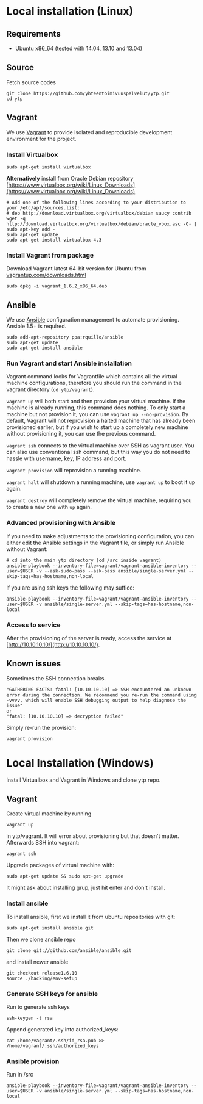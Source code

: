 # Local installation (Linux)


## Requirements

- Ubuntu x86_64 (tested with 14.04, 13.10 and 13.04)


## Source

Fetch source codes

    git clone https://github.com/yhteentoimivuuspalvelut/ytp.git
    cd ytp

## Vagrant

We use [Vagrant](http://www.vagrantup.com) to provide isolated and reproducible development environment for the project.


### Install Virtualbox

    sudo apt-get install virtualbox

**Alternatively** install from Oracle Debian repository [https://www.virtualbox.org/wiki/Linux_Downloads](https://www.virtualbox.org/wiki/Linux_Downloads)

    # Add one of the following lines according to your distribution to your /etc/apt/sources.list:
    # deb http://download.virtualbox.org/virtualbox/debian saucy contrib
    wget -q http://download.virtualbox.org/virtualbox/debian/oracle_vbox.asc -O- | sudo apt-key add -
    sudo apt-get update
    sudo apt-get install virtualbox-4.3

### Install Vagrant from package

Download Vagrant latest 64-bit version for Ubuntu from [vagrantup.com/downloads.html](http://www.vagrantup.com/downloads.html)

    sudo dpkg -i vagrant_1.6.2_x86_64.deb


## Ansible

We use [Ansible](http://www.ansible.com) configuration management to automate provisioning. Ansible 1.5+ is required.

    sudo add-apt-repository ppa:rquillo/ansible
    sudo apt-get update
    sudo apt-get install ansible



### Run Vagrant and start Ansible installation

Vagrant command looks for Vagrantfile which contains all the virtual machine configurations, therefore you should run the command in the vagrant directory (`cd ytp/vagrant`).

`vagrant up` will both start and then provision your virtual machine. If the machine is already running, this command does nothing. To only start a machine but not provision it, you can use `vagrant up --no-provision`. By default, Vagrant will not reprovision a halted machine that has already been provisioned earlier, but if you wish to start up a completely new machine without provisioning it, you can use the previous command.

`vagrant ssh` connects to the virtual machine over SSH as vagrant user. You can also use conventional ssh command, but this way you do not need to hassle with username, key, IP address and port.

`vagrant provision` will reprovision a running machine.

`vagrant halt` will shutdown a running machine, use `vagrant up` to boot it up again.

`vagrant destroy` will completely remove the virtual machine, requiring you to create a new one with `up` again.

### Advanced provisioning with Ansible

If you need to make adjustments to the provisioning configuration, you can either edit the Ansible settings in the Vagrant file, or simply run Ansible without Vagrant:

    # cd into the main ytp directory (cd /src inside vagrant)
    ansible-playbook --inventory-file=vagrant/vagrant-ansible-inventory --user=$USER -v --ask-sudo-pass --ask-pass ansible/single-server.yml --skip-tags=has-hostname,non-local

If you are using ssh keys the following may suffice:

    ansible-playbook --inventory-file=vagrant/vagrant-ansible-inventory --user=$USER -v ansible/single-server.yml --skip-tags=has-hostname,non-local


### Access to service

After the provisioning of the server is ready, access the service at [http://10.10.10.10/](http://10.10.10.10/).


## Known issues

Sometimes the SSH connection breaks.

    "GATHERING FACTS: fatal: [10.10.10.10] => SSH encountered an unknown error during the connection. We recommend you re-run the command using -vvvv, which will enable SSH debugging output to help diagnose the issue"
    or
    "fatal: [10.10.10.10] => decryption failed"

Simply re-run the provision:

    vagrant provision
    
# Local Installation (Windows)

Install Virtualbox and Vagrant in Windows and clone ytp repo.

## Vagrant
    
Create virtual machine by running
    
    vagrant up

in ytp/vagrant. It will error about provisioning but that doesn't matter. Afterwards SSH into vagrant:
    
    vagrant ssh

Upgrade packages of virtual machine with:

    sudo apt-get update && sudo apt-get upgrade
    
It might ask about installing grup, just hit enter and don't install.

### Install ansible

To install ansible, first we install it from ubuntu repositories with git:

    sudo apt-get install ansible git
    
Then we clone ansible repo
    
    git clone git://github.com/ansible/ansible.git
    
and install newer ansible

    git checkout release1.6.10
    source ./hacking/env-setup
    
### Generate SSH keys for ansible

Run to generate ssh keys

    ssh-keygen -t rsa
    
Append generated key into authorized_keys:

    cat /home/vagrant/.ssh/id_rsa.pub >> /home/vagrant/.ssh/authorized_keys
    
### Ansible provision

Run in /src

    ansible-playbook --inventory-file=vagrant/vagrant-ansible-inventory --user=$USER -v ansible/single-server.yml --skip-tags=has-hostname,non-local
